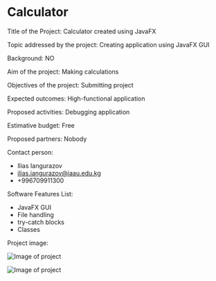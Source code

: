 # Calculator

Title of the Project: Calculator created using JavaFX

Topic addressed by the project: Creating application using JavaFX GUI

Background: NO

Aim of the project: Making calculations

Objectives of the project: Submitting project 

Expected outcomes: High-functional application

Proposed activities: Debugging application

Estimative budget: Free

Proposed partners: Nobody

Contact person:
- Ilias Iangurazov
- ilias.iangurazov@iaau.edu.kg
- +996709911300

Software Features List:
- JavaFX GUI
- File handling
- try-catch blocks
- Classes

Project image:

![Image of project](https://github.com/ilyas0707/Calculator/blob/master/images/project.JPG)

![Image of project](https://github.com/ilyas0707/Calculator/blob/master/images/cs.png)
